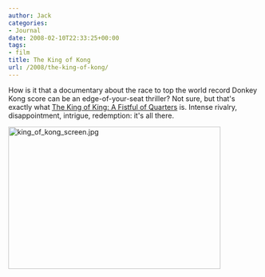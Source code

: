 ```yaml
---
author: Jack
categories:
- Journal
date: 2008-02-10T22:33:25+00:00
tags:
- film
title: The King of Kong
url: /2008/the-king-of-kong/
---
```


How is it that a documentary about the race to top the world record Donkey Kong score can be an edge-of-your-seat thriller? Not sure, but that's exactly what [The King of King: A Fistful of Quarters][1] is. Intense rivalry, disappointment, intrigue, redemption: it's all there. 

<img src="https://www.baty.net/files/king_of_kong_screen.jpg" alt="king_of_kong_screen.jpg" border="0" width="425" height="286" />

 [1]: http://beta.rottentomatoes.com/m/king_of_kong/